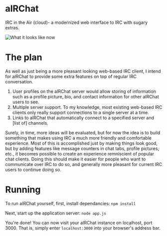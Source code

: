 aIRChat
=======

IRC in the Air (cloud)- a modernized web interface to IRC with sugary extras.

![What it looks like now](http://i.imgur.com/tdOX5F4.png)

The plan
========

As well as just being a more pleasant looking web-based IRC client, I intend
for aIRChat to provide some extra features on top of regular IRC conversation.

1. User profiles on the aIRChat server would allow storing of information such as
a profile picture, bio, and contact information for other aIRChat users to see.
2. Multiple server support. To my knowledge, most existing web-based IRC clients
only really support connections to a single server at a time.
3. Links to aIRChat that automatically connect to a specified server and [list of]
channels.

Surely, in time, more ideas will be evaluated, but for now the idea is to build
something that makes using IRC a much more friendly and comfortable experience.
Most of this is accomplished just by making things look good, but by adding
features like message counters in chat tabs, profile pictures, etc., it becomes
possible to create an experience remniscient of popular chat clients. Doing this
should make it easier for people who want to communicate over IRC to do so, and
generally more pleasant for current IRC users to continue doing so.

Running
=======

To run aIRChat yourself, first, install dependancies:
`npm install`

Next, start up the application server:
`node app.js`

You're done! You can now visit your aIRChat instance on localhost, port 3000.
That is, simply enter `localhost:3000` into your browser's address bar.
